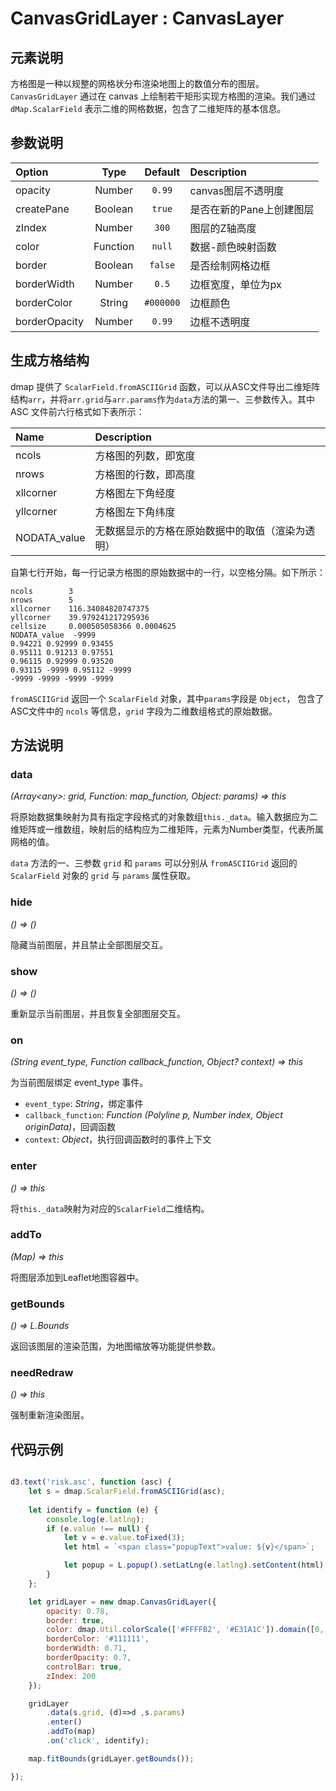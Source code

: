 # CanvasGridLayer : CanvasLayer

## 元素说明

方格图是一种以规整的网格状分布渲染地图上的数值分布的图层。`CanvasGridLayer` 通过在 canvas 上绘制若干矩形实现方格图的渲染。我们通过 `dMap.ScalarField` 表示二维的网格数据，包含了二维矩阵的基本信息。

## 参数说明
| Option | Type | Default | Description |
| :----- | :---:| :-----: | :---------  |
| opacity | Number | `0.99` | canvas图层不透明度 |
| createPane | Boolean | `true` | 是否在新的Pane上创建图层 |
| zIndex | Number | `300` | 图层的Z轴高度 |
| color  | Function | `null` | 数据-颜色映射函数 |
| border  | Boolean | `false` | 是否绘制网格边框 |
| borderWidth | Number | `0.5` | 边框宽度，单位为px |
| borderColor | String | `#000000` | 边框颜色 | 
| borderOpacity | Number | `0.99` | 边框不透明度 |

## 生成方格结构
dmap 提供了 `ScalarField.fromASCIIGrid` 函数，可以从ASC文件导出二维矩阵结构`arr`，并将`arr.grid`与`arr.params`作为`data`方法的第一、三参数传入。其中 ASC 文件前六行格式如下表所示：

| Name | Description |
| :--- | :------- |
| ncols | 方格图的列数，即宽度 |
| nrows | 方格图的行数，即高度 |
| xllcorner | 方格图左下角经度 |
| yllcorner | 方格图左下角纬度 |
| NODATA_value | 无数据显示的方格在原始数据中的取值（渲染为透明） |

自第七行开始，每一行记录方格图的原始数据中的一行，以空格分隔。如下所示：

```
ncols        3
nrows        5
xllcorner    116.34084820747375
yllcorner    39.979241217295936
cellsize     0.000505058366 0.0004625
NODATA_value  -9999
0.94221 0.92999 0.93455
0.95111 0.91213 0.97551
0.96115 0.92999 0.93520
0.93115 -9999 0.95112 -9999
-9999 -9999 -9999 -9999
```

`fromASCIIGrid` 返回一个 `ScalarField` 对象，其中`params`字段是 `Object`， 包含了ASC文件中的 `ncols` 等信息，`grid` 字段为二维数组格式的原始数据。

## 方法说明
### data
*(Array&lt;any&gt;: grid, Function: map_function, Object: params) => this*

将原始数据集映射为具有指定字段格式的对象数组`this._data`。输入数据应为二维矩阵或一维数组，映射后的结构应为二维矩阵，元素为Number类型，代表所属网格的值。

`data` 方法的一、三参数 `grid` 和 `params` 可以分别从 `fromASCIIGrid` 返回的 `ScalarField` 对象的 `grid` 与 `params` 属性获取。

### hide
*() => ()*

隐藏当前图层，并且禁止全部图层交互。

### show
*() => ()*

重新显示当前图层，并且恢复全部图层交互。

### on
*(String event_type, Function callback_function, Object? context) => this*

为当前图层绑定 event_type 事件。
+ `event_type`: *String*，绑定事件
+ `callback_function`: *Function (Polyline p, Number index, Object originData)*，回调函数
+ `context`: *Object*，执行回调函数时的事件上下文

### enter
*() => this*

将`this._data`映射为对应的`ScalarField`二维结构。

### addTo
*(Map) => this*

将图层添加到Leaflet地图容器中。

### getBounds
*() => L.Bounds*

返回该图层的渲染范围，为地图缩放等功能提供参数。

### needRedraw
*() => this*

强制重新渲染图层。

## 代码示例
```javascript

d3.text('risk.asc', function (asc) {
    let s = dmap.ScalarField.fromASCIIGrid(asc);
    
    let identify = function (e) {
        console.log(e.latlng);
        if (e.value !== null) {
            let v = e.value.toFixed(3);
            let html = `<span class="popupText">value: ${v}</span>`;

            let popup = L.popup().setLatLng(e.latlng).setContent(html).openOn(map);
        }
    };

    let gridLayer = new dmap.CanvasGridLayer({
        opacity: 0.78,
        border: true,
        color: dmap.Util.colorScale(['#FFFFB2', '#E31A1C']).domain([0, 27]),
        borderColor: '#111111',
        borderWidth: 0.71,
        borderOpacity: 0.7,
        controlBar: true,
        zIndex: 200
    });

    gridLayer
        .data(s.grid, (d)=>d ,s.params)
        .enter()
        .addTo(map)
        .on('click', identify);

    map.fitBounds(gridLayer.getBounds());

});

```
